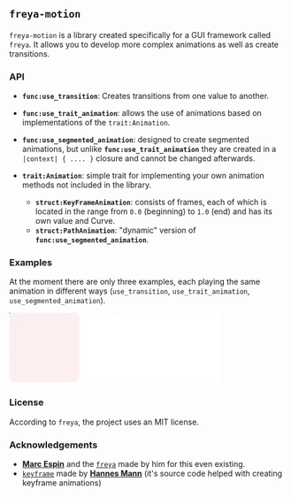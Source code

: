 ## `freya-motion`

`freya-motion` is a library created specifically for a GUI framework called `freya`. It allows you to develop more complex animations as well as create transitions.

### API

- **`func:use_transition`**: Creates transitions from one value to another.
- **`func:use_trait_animation`**: allows the use of animations based on implementations of the `trait:Animation`.
- **`func:use_segmented_animation`**: designed to create segmented animations, but unlike **`func:use_trait_animation`** they are created in a `|context| { .... }` closure and cannot be changed afterwards.

- **`trait:Animation`**: simple trait for implementing your own animation methods not included in the library.
  - **`struct:KeyFrameAnimation`**: consists of frames, each of which is located in the range from `0.0` (beginning) to `1.0` (end) and has its own value and Curve.
  - **`struct:PathAnimation`**: "dynamic" version of **`func:use_segmented_animation`**.

### Examples

At the moment there are only three examples, each playing the same animation in different ways (`use_transition`, `use_trait_animation`, `use_segmented_animation`).

![Example](assets/example.gif)

### License

According to `freya`, the project uses an MIT license.

### Acknowledgements
- [**Marc Espin**](https://github.com/marc2332) and the [`freya`](https://crates.io/crates/freya) made by him for this even existing.
- [`keyframe`](https://crates.io/crates/keyframe) made by [**Hannes Mann**](https://github.com/hannesmann) (it's source code helped with creating keyframe animations)